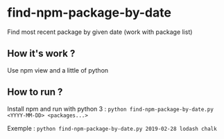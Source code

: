 # find-npm-package-by-date
Find most recent package by given date (work with package list)

## How it's work ?
Use npm view and a little of python

## How to run ?
Install npm and run with python 3 :
`python find-npm-package-by-date.py <YYYY-MM-DD> <packages...>`

Exemple :
`python find-npm-package-by-date.py 2019-02-28 lodash chalk`

